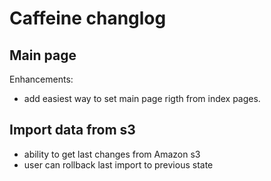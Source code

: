# Caffeine changlog

## Main page

Enhancements:

* add easiest way to set main page rigth from index pages.

## Import data from s3

* ability to get last changes from Amazon s3
* user can rollback last import to previous state